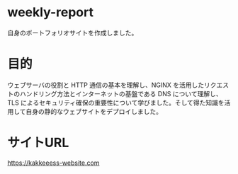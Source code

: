 # weekly-report
自身のポートフォリオサイトを作成しました。
# 目的
ウェブサーバの役割と HTTP 通信の基本を理解し、NGINX を活用したリクエストのハンドリング方法とインターネットの基盤である DNS について理解し、TLS によるセキュリティ確保の重要性について学びました。そして得た知識を活用して自身の静的なウェブサイトをデプロイしました。
# サイトURL
https://kakkeeess-website.com

